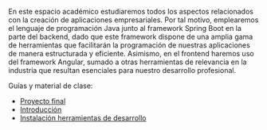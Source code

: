 En este espacio académico estudiaremos todos los aspectos relacionados con la creación de aplicaciones empresariales. Por tal motivo, emplearemos el lenguaje de programación Java junto al framework Spring Boot en la parte del backend, dado que este framework dispone de una amplia gama de herramientas que facilitarán la programación de nuestras aplicaciones de manera estructurada y eficiente. Asimismo, en el frontend haremos uso del framework Angular, sumado a otras herramientas de relevancia en la industria que resultan esenciales para nuestro desarrollo profesional.

Guías y material de clase:

- [Proyecto final](0.proyecto-final.md)
- [Introducción](1.introduccion.md)
- [Instalación herramientas de desarrollo](2.instalacion-herramientas-de-desarrollo.md)